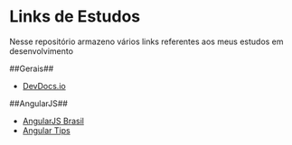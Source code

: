 Links de Estudos
========================

Nesse repositório armazeno vários links referentes aos meus estudos em desenvolvimento

##Gerais##
* [DevDocs.io]("http://devdocs.io")

##AngularJS##
* [AngularJS Brasil](http://angularjsbrasil.com.br/)
* [Angular Tips](http://angular-tips.com/)